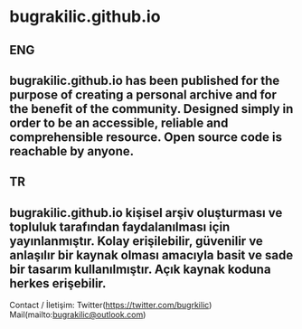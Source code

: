 # bugrakilic.github.io 

## ENG 
**bugrakilic.github.io** has been published for the purpose of creating a personal archive and for the benefit of the community. 
Designed simply in order to be an accessible, reliable and comprehensible resource. Open source code is reachable by anyone. 
---
## TR
**bugrakilic.github.io** kişisel arşiv oluşturması ve topluluk tarafından faydalanılması için yayınlanmıştır. 
Kolay erişilebilir, güvenilir ve anlaşılır bir kaynak olması amacıyla basit ve sade bir tasarım kullanılmıştır. Açık kaynak koduna herkes erişebilir. 
---
Contact / İletişim: 
Twitter(https://twitter.com/bugrkilic)
Mail(mailto:bugrakilic@outlook.com) 